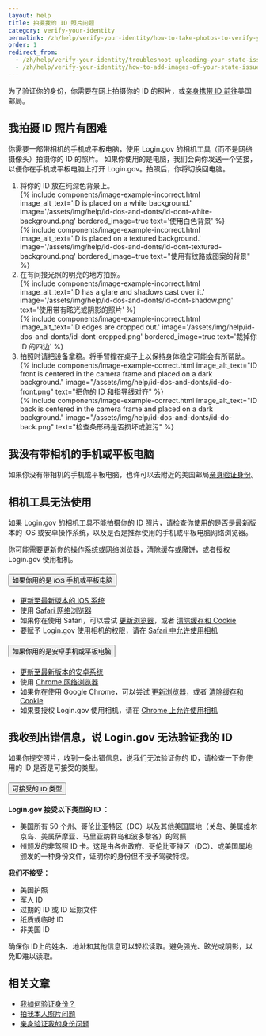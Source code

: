 ```yaml
---
layout: help
title: 拍摄我的 ID 照片问题
category: verify-your-identity
permalink: /zh/help/verify-your-identity/how-to-take-photos-to-verify-your-identity/
order: 1
redirect_from: 
  - /zh/help/verify-your-identity/troubleshoot-uploading-your-state-issued-id/
  - /zh/help/verify-your-identity/how-to-add-images-of-your-state-issued-id/
---
```


为了验证你的身份，你需要在网上拍摄你的 ID 的照片，或[亲身携带 ID 前往](/zh/help/verify-your-identity/verify-your-identity-in-person/)美国邮局。

## 我拍摄 ID 照片有困难

你需要一部带相机的手机或平板电脑，使用 Login.gov 的相机工具（而不是网络摄像头）拍摄你的 ID 的照片。  如果你使用的是电脑，我们会向你发送一个链接，以便你在手机或平板电脑上打开 Login.gov。拍照后，你将切换回电脑。

<ol class="number-list">
  <li>
    将你的 ID 放在纯深色背景上。
    <div class="grid-row grid-gap">
      <div class="tablet:grid-col">
        {%
          include components/image-example-incorrect.html
          image_alt_text='ID is placed on a white background.'
          image='/assets/img/help/id-dos-and-donts/id-dont-white-background.png'
          bordered_image=true
          text='使用白色背景'
        %}
      </div>
      <div class="tablet:grid-col">
        {%
          include components/image-example-incorrect.html
          image_alt_text='ID is placed on a textured background.'
          image='/assets/img/help/id-dos-and-donts/id-dont-textured-background.png'
          bordered_image=true
          text="使用有纹路或图案的背景"
        %}
      </div>
    </div>
  </li>
  <li>
    在有间接光照的明亮的地方拍照。
    <div class="grid-row grid-gap">
      <div class="tablet:grid-col">
        {%
          include components/image-example-incorrect.html
          image_alt_text='ID has a glare and shadows cast over it.'
          image='/assets/img/help/id-dos-and-donts/id-dont-shadow.png'
          text='使用带有眩光或阴影的照片'
        %}
      </div>
      <div class="tablet:grid-col">
        {%
          include components/image-example-incorrect.html
          image_alt_text='ID edges are cropped out.'
          image='/assets/img/help/id-dos-and-donts/id-dont-cropped.png'
          bordered_image=true
          text='裁掉你 ID 的四边'
        %}
      </div>
    </div>
  </li>
  <li>
    拍照时请把设备拿稳。将手臂撑在桌子上以保持身体稳定可能会有所帮助。
    <div class="grid-row grid-gap">
      <div class="tablet:grid-col">
        {%
          include components/image-example-correct.html
          image_alt_text="ID front is centered in the camera frame and placed on a dark background."
          image="/assets/img/help/id-dos-and-donts/id-do-front.png"
          text="把你的 ID 和指导线对齐"
        %}
      </div>
      <div class="tablet:grid-col">
        {%
          include components/image-example-correct.html
          image_alt_text="ID back is centered in the camera frame and placed on a dark background."
          image="/assets/img/help/id-dos-and-donts/id-do-back.png"
          text="检查条形码是否损坏或脏污"
        %}
      </div>
    </div>
  </li>
</ol>

## 我没有带相机的手机或平板电脑

如果你没有带相机的手机或平板电脑，也许可以去附近的美国邮局[亲身验证身份](/zh/help/verify-your-identity/verify-your-identity-in-person/)。

## 相机工具无法使用

如果 Login.gov 的相机工具不能拍摄你的 ID 照片，请检查你使用的是否是最新版本的 iOS 或安卓操作系统，以及是否是推荐使用的手机或平板电脑网络浏览器。

你可能需要更新你的操作系统或网络浏览器，清除缓存或魔饼，或者授权 Login.gov 使用相机。

<div class="usa-accordion usa-accordion--bordered margin-y-4">
  <h4 class="usa-accordion__heading">
    <button
      type="button"
      class="usa-accordion__button"
      aria-expanded="false"
      aria-controls="ios-accordion"
    >
      如果你用的是 iOS 手机或平板电脑
    </button>
  </h4>
  <div id="ios-accordion" class="usa-accordion__content usa-prose">
    <ul>
      <li><a href="https://support.apple.com/en-us/118575" class="external-link">更新至最新版本的 iOS 系统</a></li>
      <li>使用 <a href="https://www.apple.com/safari/" class="external-link">Safari 网络浏览器</a></li>
      <li>如果你在使用 Safari，可以尝试 <a href="https://support.apple.com/en-us/102665" class="external-link">更新浏览器</a>，或者 <a href="https://support.apple.com/en-us/105082" class="external-link">清除缓存和 Cookie</a></li>
      <li>要赋予 Login.gov 使用相机的权限，请在 <a href="https://support.apple.com/en-mt/guide/iphone/iphb01fc3c85/ios" class="external-link">Safari 中允许使用相机</a></li>
    </ul>
  </div>
</div>
<div class="usa-accordion usa-accordion--bordered margin-y-4">
  <h4 class="usa-accordion__heading">
    <button
      type="button"
      class="usa-accordion__button"
      aria-expanded="false"
      aria-controls="android-accordion"
    >
      如果你用的是安卓手机或平板电脑
    </button>
  </h4>
  <div id="android-accordion" class="usa-accordion__content usa-prose">
    <ul>
      <li><a href="https://support.google.com/android/answer/7680439?hl=en" class="external-link">更新至最新版本的安卓系统</a></li>
      <li>使用 <a href="https://www.google.com/chrome/?brand=WDIF&ds_kid=43700078347700321&gad_source=1&gclid=CjwKCAjww_iwBhApEiwAuG6ccAvZWVPqrBawjLCJp6uWvrMplezDwWVR7AnWXZhu-4He4V3oXJBOrRoCtTwQAvD_BwE&gclsrc=aw.ds" class="external-link">Chrome 网络浏览器</a></li>
      <li>如果你在使用 Google Chrome，可以尝试 <a href="https://support.google.com/chrome/answer/95414?co=GENIE.Platform%3DAndroid&hl=en&oco=1" class="external-link">更新浏览器</a>，或者 <a href="https://support.google.com/accounts/answer/32050?co=GENIE.Platform%3DAndroid&hl=en&oco=1" class="external-link">清除缓存和 Cookie</a></li>
      <li>如果要授权 Login.gov 使用相机，请在 <a href="https://support.google.com/chrome/answer/2693767?hl=en&co=GENIE.Platform%3DAndroid&oco=1" class="external-link">Chrome 上允许使用相机</a></li>
    </ul>
  </div>
</div>

## 我收到出错信息，说 Login.gov 无法验证我的 ID

如果你提交照片，收到一条出错信息，说我们无法验证你的 ID，请检查一下你使用的 ID 是否是可接受的类型。

<div class="usa-accordion usa-accordion--bordered margin-y-4">
  <h4 class="usa-accordion__heading">
    <button
      type="button"
      class="usa-accordion__button"
      aria-expanded="false"
      aria-controls="id-types-accordion"
    >
      可接受的 ID 类型
    </button>
  </h4>
  <div id="id-types-accordion" class="usa-accordion__content usa-prose">
    <p><strong>Login.gov 接受以下类型的 ID ：</strong></p>
    <ul>
      <li>美国所有 50 个州、哥伦比亚特区（DC）以及其他美国属地（关岛、美属维尔京岛、美属萨摩亚、马里亚纳群岛和波多黎各）的驾照</li>
      <li>州颁发的非驾照 ID 卡。这是由各州政府、哥伦比亚特区（DC）、或美国属地颁发的一种身份文件，证明你的身份但不授予驾驶特权。</li>
    </ul>
    <p><strong>我们不接受：</strong></p>
    <ul>
      <li>美国护照</li>
      <li>军人 ID</li>
      <li>过期的 ID 或 ID 延期文件</li>
      <li>纸质或临时 ID</li>
      <li>非美国 ID</li>
    </ul>
  </div>
</div>

确保你 ID上的姓名、地址和其他信息可以轻松读取。避免强光、眩光或阴影，以免ID难以读取。

## 相关文章

* [我如何验证身份？](/zh/help/verify-your-identity/overview/)
* [拍我本人照片问题](/zh/help/verify-your-identity/issues-taking-a-photo-of-myself/)
* [亲身验证我的身份问题](/zh/help/verify-your-identity/verify-your-identity-in-person/)
